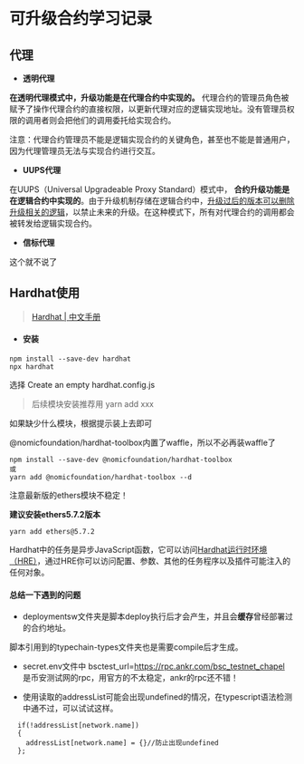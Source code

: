 # 

# 可升级合约学习记录

## 代理

- **透明代理**

**在透明代理模式中，升级功能是在代理合约中实现的。** 代理合约的管理员角色被赋予了操作代理合约的直接权限，以更新代理对应的逻辑实现地址。没有管理员权限的调用者则会把他们的调用委托给实现合约。

注意：代理合约管理员不能是逻辑实现合约的关键角色，甚至也不能是普通用户，因为代理管理员无法与实现合约进行交互。

- **UUPS代理**

在UUPS（Universal Upgradeable Proxy Standard）模式中， **合约升级功能是在逻辑合约中实现的**。由于升级机制存储在逻辑合约中，<u>升级过后的版本可以删除升级相关的逻辑</u>，以禁止未来的升级。在这种模式下，所有对代理合约的调用都会被转发给逻辑实现合约。

+ **信标代理**

这个就不说了

## Hardhat使用

> [ Hardhat | 中文手册](https://learnblockchain.cn/docs/hardhat/getting-started/)

+ #### 安装

```
npm install --save-dev hardhat
npx hardhat
```

选择 Create an empty hardhat.config.js

> 后续模块安装推荐用 yarn add xxx

如果缺少什么模块，根据提示装上去即可

@nomicfoundation/hardhat-toolbox内置了waffle，所以不必再装waffle了

```
npm install --save-dev @nomicfoundation/hardhat-toolbox
或
yarn add @nomicfoundation/hardhat-toolbox --d
```

注意最新版的ethers模块不稳定！

**建议安装ethers5.7.2版本**

```
yarn add ethers@5.7.2
```

Hardhat中的任务是异步JavaScript函数，它可以访问[Hardhat运行时环境（HRE）](https://learnblockchain.cn/docs/hardhat/advanced/hardhat-runtime-environment.html)，通过HRE你可以访问配置、参数、其他的任务程序以及插件可能注入的任何对象。

#### 总结一下遇到的问题

+ deploymentsw文件夹是脚本deploy执行后才会产生，并且会**缓存**曾经部署过的合约地址。

脚本引用到的typechain-types文件夹也是需要compile后才生成。

+ secret.env文件中 bsctest_url=https://rpc.ankr.com/bsc_testnet_chapel 是币安测试网的rpc，用官方的不太稳定，ankr的rpc还不错！

+ 使用读取的addressList可能会出现undefined的情况，在typescript语法检测中通不过，可以试试这样。

```
  if(!addressList[network.name])
  {
    addressList[network.name] = {}//防止出现undefined
  };
```
